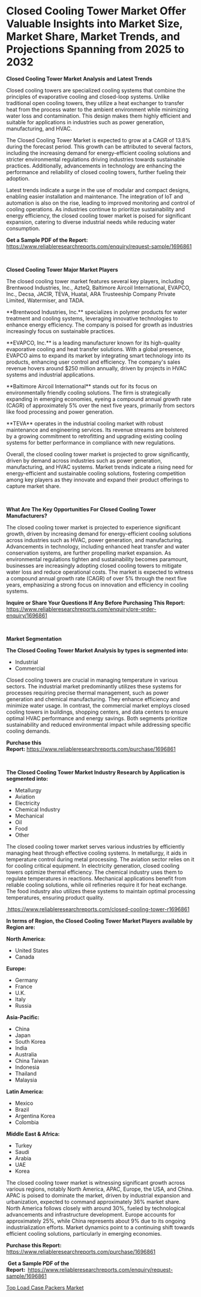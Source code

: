 <p><h1>Closed Cooling Tower Market Offer Valuable Insights into Market Size, Market Share, Market Trends, and Projections Spanning from 2025 to 2032</h1></p><p><strong>Closed Cooling Tower Market Analysis and Latest Trends</strong></p>
<p><p>Closed cooling towers are specialized cooling systems that combine the principles of evaporative cooling and closed-loop systems. Unlike traditional open cooling towers, they utilize a heat exchanger to transfer heat from the process water to the ambient environment while minimizing water loss and contamination. This design makes them highly efficient and suitable for applications in industries such as power generation, manufacturing, and HVAC.</p><p>The Closed Cooling Tower Market is expected to grow at a CAGR of 13.8% during the forecast period. This growth can be attributed to several factors, including the increasing demand for energy-efficient cooling solutions and stricter environmental regulations driving industries towards sustainable practices. Additionally, advancements in technology are enhancing the performance and reliability of closed cooling towers, further fueling their adoption.</p><p>Latest trends indicate a surge in the use of modular and compact designs, enabling easier installation and maintenance. The integration of IoT and automation is also on the rise, leading to improved monitoring and control of cooling operations. As industries continue to prioritize sustainability and energy efficiency, the closed cooling tower market is poised for significant expansion, catering to diverse industrial needs while reducing water consumption.</p></p>
<p><strong>Get a Sample PDF of the Report:&nbsp;</strong> <a href="https://www.reliableresearchreports.com/enquiry/request-sample/1696861?utm_campaign=83&utm_medium=2&utm_source=Github&utm_content=ia&utm_term=08012025&utm_id=closed-cooling-tower">https://www.reliableresearchreports.com/enquiry/request-sample/1696861</a></p>
<p>&nbsp;</p>
<p><strong>Closed Cooling Tower Major Market Players</strong></p>
<p><p>The closed cooling tower market features several key players, including Brentwood Industries, Inc., AzteQ, Baltimore Aircoil International, EVAPCO, Inc., Decsa, JACIR, TEVA, Huatal, ARA Trusteeship Company Private Limited, Watermiser, and TADA. </p><p>**Brentwood Industries, Inc.** specializes in polymer products for water treatment and cooling systems, leveraging innovative technologies to enhance energy efficiency. The company is poised for growth as industries increasingly focus on sustainable practices.</p><p>**EVAPCO, Inc.** is a leading manufacturer known for its high-quality evaporative cooling and heat transfer solutions. With a global presence, EVAPCO aims to expand its market by integrating smart technology into its products, enhancing user control and efficiency. The company's sales revenue hovers around $250 million annually, driven by projects in HVAC systems and industrial applications.</p><p>**Baltimore Aircoil International** stands out for its focus on environmentally friendly cooling solutions. The firm is strategically expanding in emerging economies, eyeing a compound annual growth rate (CAGR) of approximately 5% over the next five years, primarily from sectors like food processing and power generation.</p><p>**TEVA** operates in the industrial cooling market with robust maintenance and engineering services. Its revenue streams are bolstered by a growing commitment to retrofitting and upgrading existing cooling systems for better performance in compliance with new regulations.</p><p>Overall, the closed cooling tower market is projected to grow significantly, driven by demand across industries such as power generation, manufacturing, and HVAC systems. Market trends indicate a rising need for energy-efficient and sustainable cooling solutions, fostering competition among key players as they innovate and expand their product offerings to capture market share.</p></p>
<p>&nbsp;</p>
<p><strong>What Are The Key Opportunities For Closed Cooling Tower Manufacturers?</strong></p>
<p><p>The closed cooling tower market is projected to experience significant growth, driven by increasing demand for energy-efficient cooling solutions across industries such as HVAC, power generation, and manufacturing. Advancements in technology, including enhanced heat transfer and water conservation systems, are further propelling market expansion. As environmental regulations tighten and sustainability becomes paramount, businesses are increasingly adopting closed cooling towers to mitigate water loss and reduce operational costs. The market is expected to witness a compound annual growth rate (CAGR) of over 5% through the next five years, emphasizing a strong focus on innovation and efficiency in cooling systems.</p></p>
<p><strong>Inquire or Share Your Questions If Any Before Purchasing This Report:</strong> <a href="https://www.reliableresearchreports.com/enquiry/pre-order-enquiry/1696861?utm_campaign=83&utm_medium=2&utm_source=Github&utm_content=ia&utm_term=08012025&utm_id=closed-cooling-tower">https://www.reliableresearchreports.com/enquiry/pre-order-enquiry/1696861</a></p>
<p>&nbsp;</p>
<p><strong>Market Segmentation</strong></p>
<p><strong>The Closed Cooling Tower Market Analysis by types is segmented into:</strong></p>
<p><ul><li>Industrial</li><li>Commercial</li></ul></p>
<p><p>Closed cooling towers are crucial in managing temperature in various sectors. The industrial market predominantly utilizes these systems for processes requiring precise thermal management, such as power generation and chemical manufacturing. They enhance efficiency and minimize water usage. In contrast, the commercial market employs closed cooling towers in buildings, shopping centers, and data centers to ensure optimal HVAC performance and energy savings. Both segments prioritize sustainability and reduced environmental impact while addressing specific cooling demands.</p></p>
<p><strong>Purchase this Report:&nbsp;</strong><a href="https://www.reliableresearchreports.com/purchase/1696861?utm_campaign=83&utm_medium=2&utm_source=Github&utm_content=ia&utm_term=08012025&utm_id=closed-cooling-tower">https://www.reliableresearchreports.com/purchase/1696861</a></p>
<p>&nbsp;</p>
<p><strong>The Closed Cooling Tower Market Industry Research by Application is segmented into:</strong></p>
<p><ul><li>Metallurgy</li><li>Aviation</li><li>Electricity</li><li>Chemical Industry</li><li>Mechanical</li><li>Oil</li><li>Food</li><li>Other</li></ul></p>
<p><p>The closed cooling tower market serves various industries by efficiently managing heat through effective cooling systems. In metallurgy, it aids in temperature control during metal processing. The aviation sector relies on it for cooling critical equipment. In electricity generation, closed cooling towers optimize thermal efficiency. The chemical industry uses them to regulate temperatures in reactions. Mechanical applications benefit from reliable cooling solutions, while oil refineries require it for heat exchange. The food industry also utilizes these systems to maintain optimal processing temperatures, ensuring product quality.</p></p>
<p><a href="https://www.reliableresearchreports.com/closed-cooling-tower-r1696861?utm_campaign=83&utm_medium=2&utm_source=Github&utm_content=ia&utm_term=08012025&utm_id=closed-cooling-tower">&nbsp;https://www.reliableresearchreports.com/closed-cooling-tower-r1696861</a></p>
<p><strong>In terms of Region, the Closed Cooling Tower Market Players available by Region are:</strong></p>
<p>
    <p> <strong> North America: </strong>
        <ul>
            <li>United States</li>
            <li>Canada</li>
        </ul>
        </p> 
    <p> <strong> Europe: </strong>
        <ul>
            <li>Germany</li>
            <li>France</li>
            <li>U.K.</li>
            <li>Italy</li>
            <li>Russia</li>
        </ul>
        </p> 
    <p> <strong> Asia-Pacific: </strong>
        <ul>
            <li>China</li>
            <li>Japan</li>
            <li>South Korea</li>
            <li>India</li>
            <li>Australia</li>
            <li>China Taiwan</li>
            <li>Indonesia</li>
            <li>Thailand</li>
            <li>Malaysia</li>
        </ul>
        </p> 
    <p> <strong> Latin America: </strong>
        <ul>
            <li>Mexico</li>
            <li>Brazil</li>
            <li>Argentina Korea</li>
            <li>Colombia</li>
        </ul>
        </p> 
    <p> <strong> Middle East & Africa: </strong>
        <ul>
            <li>Turkey</li>
            <li>Saudi</li>
            <li>Arabia</li>
            <li>UAE</li>
            <li>Korea</li>
        </ul>
    </p>
    </p>
<p><p>The closed cooling tower market is witnessing significant growth across various regions, notably North America, APAC, Europe, the USA, and China. APAC is poised to dominate the market, driven by industrial expansion and urbanization, expected to command approximately 36% market share. North America follows closely with around 30%, fueled by technological advancements and infrastructure development. Europe accounts for approximately 25%, while China represents about 9% due to its ongoing industrialization efforts. Market dynamics point to a continuing shift towards efficient cooling solutions, particularly in emerging economies.</p></p>
<p><strong>Purchase this Report: </strong><a href="https://www.reliableresearchreports.com/purchase/1696861?utm_campaign=83&utm_medium=2&utm_source=Github&utm_content=ia&utm_term=08012025&utm_id=closed-cooling-tower">https://www.reliableresearchreports.com/purchase/1696861</a></p>
<p>&nbsp;<strong>Get a Sample PDF of the Report:&nbsp;&nbsp;</strong><a href="https://www.reliableresearchreports.com/enquiry/request-sample/1696861?utm_campaign=83&utm_medium=2&utm_source=Github&utm_content=ia&utm_term=08012025&utm_id=closed-cooling-tower">https://www.reliableresearchreports.com/enquiry/request-sample/1696861</a></p>
<p><strong></strong></p>
<p><p><a href="https://github.com/mharielmesa/Market-Research-Report-List-5/blob/main/top-load-case-packers-market.md?utm_campaign=83&utm_medium=2&utm_source=Github&utm_content=ia&utm_term=08012025&utm_id=closed-cooling-tower">Top Load Case Packers Market</a></p></p>